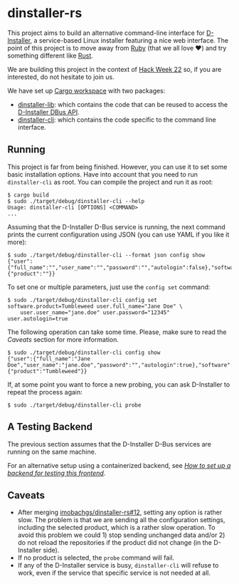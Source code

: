 # dinstaller-rs

This project aims to build an alternative command-line interface for
[D-Installer](https://github.com/yast/d-installer), a service-based Linux installer featuring a nice
web interface. The point of this project is to move away from [Ruby](https://ruby-lang.org/) (that
we all love :heart:) and try something different like [Rust](https://rust-lang.org/).

We are building this project in the context of [Hack Week
22](https://hackweek.opensuse.org/22/projects/rewrite-the-d-installer) so, if you are interested, do
not hesitate to join us.

We have set up [Cargo workspace](https://doc.rust-lang.org/book/ch14-03-cargo-workspaces.html) with
two packages:

* [dinstaller-lib](./dinstaller-lib): which contains the code that can be reused to access the [D-Installer DBus
  API](https://github.com/yast/d-installer/blob/master/doc/dbus_api.md).
* [dinstaller-cli](./dinstaller-cli): which contains the code specific to the command line interface.

## Running

This project is far from being finished. However, you can use it to set some basic installation
options. Have into account that you need to run `dinstaller-cli` as root. You can compile the
project and run it as root:

```
$ cargo build
$ sudo ./target/debug/dinstaller-cli --help
Usage: dinstaller-cli [OPTIONS] <COMMAND>
...
```

Assuming that the D-Installer D-Bus service is running, the next command prints the current
configuration using JSON (you can use YAML if you like it more):

```
$ sudo ./target/debug/dinstaller-cli --format json config show
{"user":{"full_name":"","user_name":"","password":"","autologin":false},"software":{"product":""}}
```

To set one or multiple parameters, just use the `config set` command:

```
$ sudo ./target/debug/dinstaller-cli config set software.product=Tumbleweed user.full_name="Jane Doe" \
    user.user_name="jane.doe" user.password="12345" user.autologin=true
```

The following operation can take some time. Please, make sure to read the *Caveats* section for more
information.

```
$ sudo ./target/debug/dinstaller-cli config show
{"user":{"full_name":"Jane Doe","user_name":"jane.doe","password":"","autologin":true},"software":{"product":"Tumbleweed"}}
```

If, at some point you want to force a new probing, you can ask D-Installer to repeat the process again:

```
$ sudo ./target/debug/dinstaller-cli probe
```

## A Testing Backend

The previous section assumes that the D-Installer D-Bus services are running
on the same machine.

For an alternative setup using a containerized backend, see
*[How to set up a backend for testing this
frontend](./dinstaller-cli/doc/backend-for-testing.md)*.

## Caveats

* After merging
  [imobachgs/dinstaller-rs#12](https://github.com/imobachgs/dinstaller-rs/pull/12),
  setting any option is rather slow. The problem is that we are sending all the
  configuration settings, including the selected product, which is a rather
  slow operation. To avoid this problem we could 1) stop sending unchanged data
  and/or 2) do not reload the repositories if the product did not change (in
  the D-Installer side).
* If no product is selected, the `probe` command will fail.
* If any of the D-Installer service is busy, `dinstaller-cli` will refuse to
  work, even if the service that specific service is not needed at all.
